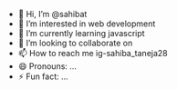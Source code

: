 - 👋 Hi, I’m @sahibat
- 👀 I’m interested in web development
- 🌱 I’m currently learning javascript
- 💞️ I’m looking to collaborate on 
- 📫 How to reach me ig-sahiba_taneja28
- 😄 Pronouns: ...
- ⚡ Fun fact: ...

<!---
sahibat/sahibat is a ✨ special ✨ repository because its `README.md` (this file) appears on your GitHub profile.
You can click the Preview link to take a look at your changes.
--->
